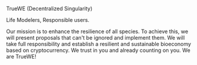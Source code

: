 TrueWE (Decentralized Singularity)

Life Modelers, Responsible users.


Our mission is to enhance the resilience of all species. To achieve this, we will present proposals that can't be ignored and implement them. We will take full responsibility and establish a resilient and sustainable bioeconomy based on cryptocurrency. We trust in you and already counting on you. We are TrueWE!
